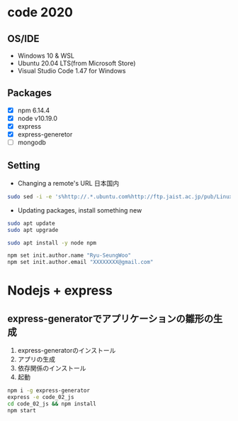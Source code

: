 # code 2020
## OS/IDE
- Windows 10 & WSL
- Ubuntu 20.04 LTS(from Microsoft Store)
- Visual Studio Code 1.47 for Windows

## Packages
- [x] npm 6.14.4 
- [x] node v10.19.0
- [x] express
- [x] express-generetor
- [ ] mongodb

## Setting
* Changing a remote's URL 日本国内
```sh
sudo sed -i -e 's%http://.*.ubuntu.com%http://ftp.jaist.ac.jp/pub/Linux%g' /etc/apt/sources.list
```
* Updating packages, install something new
```sh
sudo apt update
sudo apt upgrade

sudo apt install -y node npm

npm set init.author.name "Ryu-SeungWoo"
npm set init.author.email "XXXXXXXX@gmail.com"

```
# Nodejs + express
## express-generatorでアプリケーションの雛形の生成

[http://localhost:3000]: # (http://localhost:3000)
1. express-generatorのインストール
2. アプリの生成
3. 依存関係のインストール
4. 起動
```sh
npm i -g express-generator
express -e code_02_js
cd code_02_js && npm install
npm start
```
